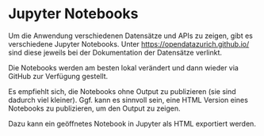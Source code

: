 Jupyter Notebooks
=================

Um die Anwendung verschiedenen Datensätze und APIs zu zeigen, gibt es verschiedene Jupyter Notebooks.
Unter https://opendatazurich.github.io/ sind diese jeweils bei der Dokumentation der Datensätze verlinkt.

Die Notebooks werden am besten lokal verändert und dann wieder via GitHub zur Verfügung gestellt.

Es empfiehlt sich, die Notebooks ohne Output zu publizieren (sie sind dadurch viel kleiner).
Ggf. kann es sinnvoll sein, eine HTML Version eines Notebooks zu publizieren, um den Output zu zeigen.

Dazu kann ein geöffnetes Notebook in Jupyter als HTML exportiert werden.
